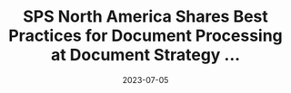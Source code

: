 ---
category:
- .nan
date: 2023-07-05
keyword_suggestion: ubuntu install docker
post_inspiration: https://www.prweb.com/releases/sps_north_america_shares_best_practices_for_document_processing_at_document_strategy_forum_dsf_in_charlotte_nc/prweb19351593.htm
silot_terms: digital automation
title: SPS North America Shares Best Practices for Document Processing at Document
  Strategy ...
---